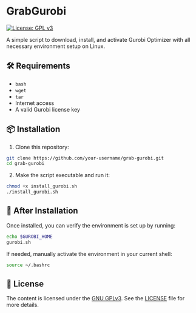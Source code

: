 # GrabGurobi

[![License: GPL v3](https://img.shields.io/badge/License-GPLv3-blue.svg)](https://www.gnu.org/licenses/gpl-3.0)

A simple script to download, install, and activate Gurobi Optimizer with all necessary environment setup on Linux. 


## 🛠️ Requirements

- `bash`
- `wget`
- `tar`
- Internet access
- A valid Gurobi license key


## 📦 Installation

1. Clone this repository:

```bash
git clone https://github.com/your-username/grab-gurobi.git
cd grab-gurobi
```

2. Make the script executable and run it:

```bash
chmod +x install_gurobi.sh
./install_gurobi.sh
```

## 🌱 After Installation

Once installed, you can verify the environment is set up by running:

```bash
echo $GUROBI_HOME
gurobi.sh
```

If needed, manually activate the environment in your current shell:

```bash
source ~/.bashrc
```

## 📄 License

The content is licensed under the [GNU GPLv3]( https://www.gnu.org/licenses/gpl-3.0.txt).
See the [LICENSE](LICENSE) file for more details.